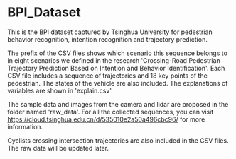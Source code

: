 # BPI_Dataset

This is the BPI dataset captured by Tsinghua University for pedestrian behavior recognition, intention recognition and trajectory prediction.

The prefix of the CSV files shows which scenario this sequence belongs to in eight scenarios we defined in the research 'Crossing-Road Pedestrian Trajectory Prediction Based on Intention and Behavior Identification'. Each CSV file includes a sequence of trajectories and 18 key points of the pedestrian. The states of the vehicle are also included. The explanations of variables are shown in 'explain.csv'.

The sample data and images from the camera and lidar are proposed in the folder named 'raw_data'. For all the collected sequences, you can visit https://cloud.tsinghua.edu.cn/d/535010e2a50a496cbc96/ for more information.

Cyclists crossing intersection trajectories are also included in the CSV files. The raw data will be updated later.
